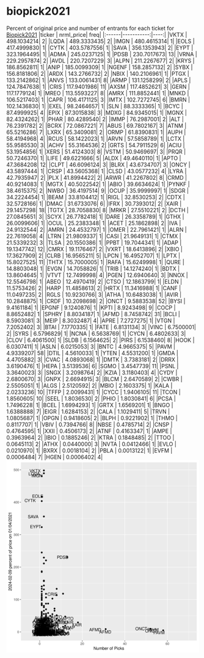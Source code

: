 # biopick2021
Percent of original price and number of entrants for each ticket for [Biopick2021](https://twitter.com/hashtag/Biopick2021)
|ticker |  nrml_price| freq|
|:------|-----------:|----:|
|VKTX   | 498.1034214|    2|
|LQDA   | 489.3333435|    2|
|IMGN   | 480.4615314|    1|
|EOLS   | 417.4999830|    1|
|CYTK   | 403.5787556|    1|
|SAVA   | 356.1353943|    2|
|EYPT   | 323.1964495|    1|
|ADMA   | 245.0237125|    1|
|PDSB   | 230.7017673|   13|
|VRNA   | 229.2957874|    2|
|AVDL   | 220.7207229|    3|
|ALPN   | 211.2267677|    2|
|KRYS   | 186.8562811|    1|
|ANIP   | 185.0099309|    1|
|NGENF  | 158.2857132|    2|
|SYBX   | 156.8181806|    2|
|ARDX   | 143.2766732|    2|
|NBIX   | 140.2106961|    1|
|PTGX   | 133.2142862|    1|
|ANVS   | 133.0061431|    8|
|ARMP   | 131.1258299|    2|
|APLS   | 124.7847638|    1|
|CRIS   | 117.9401986|   11|
|AXSM   | 117.4852621|    3|
|GERN   | 117.1779124|    1|
|MREO   | 113.5593227|    8|
|AMRX   | 111.8852441|    1|
|MNKD   | 106.5217403|    1|
|CAPR   | 106.4171125|    3|
|IMTX   | 102.7272745|    6|
|BMRN   | 102.1436830|    1|
|EXEL   |  98.2464657|    1|
|SLN    |  88.3333365|    1|
|BCYC   |  87.4999925|    4|
|EPIX   |  87.3015838|    3|
|MDXG   |  84.9345015|    1|
|MGNX   |  82.4324262|    1|
|PHAR   |  80.4289540|    2|
|IMMP   |  76.2987001|    2|
|ALT    |  76.2391782|    2|
|BCRX   |  72.0867221|    7|
|ABUS   |  69.7802167|    3|
|ATNM   |  65.5216286|    7|
|LXRX   |  65.3409081|    2|
|ORMP   |  61.8390831|    1|
|AUPH   |  58.4194968|    4|
|RCUS   |  58.1422023|    1|
|ARVN   |  57.5858789|    1|
|LCTX   |  55.9585530|    3|
|ACHV   |  55.3164536|    2|
|GRTS   |  54.7911529|    6|
|ACIU   |  53.1954856|    1|
|XERS   |  51.4124303|    8|
|VSTM   |  50.9469697|    3|
|PRQR   |  50.7246370|    1|
|LIFE   |  49.6221666|    5|
|ALDX   |  49.4640110|    1|
|APTO   |  47.3684208|   12|
|CLPT   |  46.6096124|    3|
|BLRX   |  43.6734707|    3|
|ONCY   |  43.5897444|    1|
|CRSP   |  43.5605368|    1|
|CLSD   |  43.0577232|    4|
|LYRA   |  42.7935947|    2|
|PLX    |  41.8994422|    2|
|ARWR   |  41.2267802|    8|
|CRMD   |  40.9214083|    1|
|MGTX   |  40.5022542|    1|
|ABIO   |  39.6634624|    1|
|PYNKF  |  38.4615375|    2|
|NWBO   |  36.4197514|    9|
|OCUP   |  35.9999997|    1|
|SDGR   |  34.2224454|    1|
|BEAM   |  33.8104412|    1|
|RIGL   |  32.8530253|    2|
|CDTX   |  32.5728166|    1|
|DMAC   |  31.6733076|    6|
|IFRX   |  30.7393012|    2|
|XAIR   |  29.1457298|   18|
|TGTX   |  28.7058830|    8|
|MRKR   |  27.5510221|    2|
|DCTH   |  27.0845651|    3|
|SCYX   |  26.7782418|    1|
|DARE   |  26.3358789|    1|
|GTHX   |  26.0099606|    1|
|OCUL   |  25.2383348|    1|
|ACET   |  25.1862898|    2|
|IVA    |  24.9132544|    2|
|AMRN   |  24.4532797|    1|
|OMER   |  22.7961421|    1|
|ALRN   |  22.7619058|    4|
|LTRN   |  21.9809337|    1|
|CASI   |  21.9649131|    1|
|CTMX   |  21.5339232|    3|
|TLSA   |  20.1550386|    1|
|PPBT   |  19.7044341|    1|
|ADAP   |  19.1347742|   12|
|CMRX   |  19.1176467|    2|
|VXRT   |  18.6413896|    2|
|XBIO   |  17.3627909|    2|
|CLRB   |  16.9565211|    5|
|LPCN   |  16.4952707|    1|
|LPTX   |  15.8027525|   11|
|THTX   |  15.7000005|    1|
|RAFA   |  15.6249998|    1|
|QURE   |  14.8803048|    1|
|EVGN   |  14.7058826|    1|
|TRIB   |  14.1274240|    1|
|BDTX   |  13.8604645|    1|
|VTVT   |  12.7499998|    4|
|PGEN   |  12.6940640|    3|
|NNOX   |  12.5546798|    1|
|ABEO   |  12.4970419|    2|
|CTSO   |  12.1863799|    1|
|ELDN   |  11.5753426|    2|
|HARP   |  11.4858613|    2|
|HRTX   |  11.3416988|    1|
|CANF   |  11.0497235|    2|
|RGLS   |  10.9230766|    3|
|ATHA   |  10.6483038|    1|
|AVIR   |  10.2848875|    1|
|CRDF   |  10.2098698|    2|
|ONCT   |   9.5883538|   52|
|BYSI   |   9.4161184|    1|
|EPGNF  |   9.1240876|    1|
|KPTI   |   8.9243498|    9|
|COCP   |   8.8652482|    1|
|SPHRY  |   8.8034187|    1|
|AFMD   |   8.7458742|   31|
|BCLI   |   8.5903081|    3|
|MEIP   |   8.3032487|    4|
|APRE   |   7.2727275|    1|
|VTGN   |   7.2052402|    3|
|BTAI   |   7.1770335|    1|
|FATE   |   6.8131134|    3|
|VINC   |   6.7500001|    2|
|SYRS   |   6.5796829|    1|
|NCNA   |   6.5638769|    1|
|CYCN   |   6.4802633|    3|
|CLOV   |   6.4061500|    1|
|SLDB   |   6.1564625|    2|
|PIRS   |   6.1538460|    8|
|HOOK   |   6.0307411|    1|
|ASLN   |   6.0215053|    3|
|BNTC   |   4.9665375|    5|
|PAVM   |   4.9339207|   58|
|DTIL   |   4.5610033|    1|
|YTEN   |   4.5531200|    1|
|GMDA   |   4.4705882|    3|
|CVAC   |   4.0893068|    1|
|DMTK   |   3.7383181|    2|
|DRRX   |   3.6190476|    1|
|HEPA   |   3.5139536|    6|
|SGMO   |   3.4547739|   11|
|PSNL   |   3.3640023|    3|
|SNGX   |   3.2098764|    2|
|KZIA   |   3.1180403|    4|
|CYDY   |   2.6800670|    3|
|GNPX   |   2.6694915|    3|
|BLCM   |   2.6470589|    2|
|CWBR   |   2.5505051|    1|
|ALGS   |   2.5120592|    2|
|MBIO   |   2.1603375|    1|
|KALA   |   2.0233236|   10|
|TFFP   |   2.0099431|    1|
|CYCC   |   1.9406105|   11|
|TCON   |   1.8560605|   10|
|SEEL   |   1.8036530|    2|
|PHIO   |   1.8030841|    6|
|PCSA   |   1.7496228|    1|
|BCEL   |   1.6994293|    1|
|GRTX   |   1.6569201|    1|
|BNGO   |   1.6388888|    7|
|EIGR   |   1.6284153|    2|
|CALA   |   1.1029411|    5|
|TRVN   |   1.0805687|    1|
|OPGN   |   0.9418605|    2|
|BLPH   |   0.9221902|    1|
|THMO   |   0.8117707|    1|
|VBIV   |   0.7394766|    8|
|NBSE   |   0.4785714|    2|
|CNSP   |   0.4764595|    1|
|XXII   |   0.4506173|    2|
|ATNF   |   0.4163347|    1|
|AMPE   |   0.3963964|    2|
|IBIO   |   0.1885246|    2|
|KTRA   |   0.1848485|    2|
|TTOO   |   0.0645113|    2|
|ATHX   |   0.0440000|    3|
|NVTA   |   0.0412466|    1|
|EVLO   |   0.0210970|    1|
|BXRX   |   0.0018104|    2|
|PBLA   |   0.0013122|    1|
|EVFM   |   0.0006484|    7|
|HGEN   |   0.0006402|    4|
![retvspicks](biopicks.png?raw=true)
